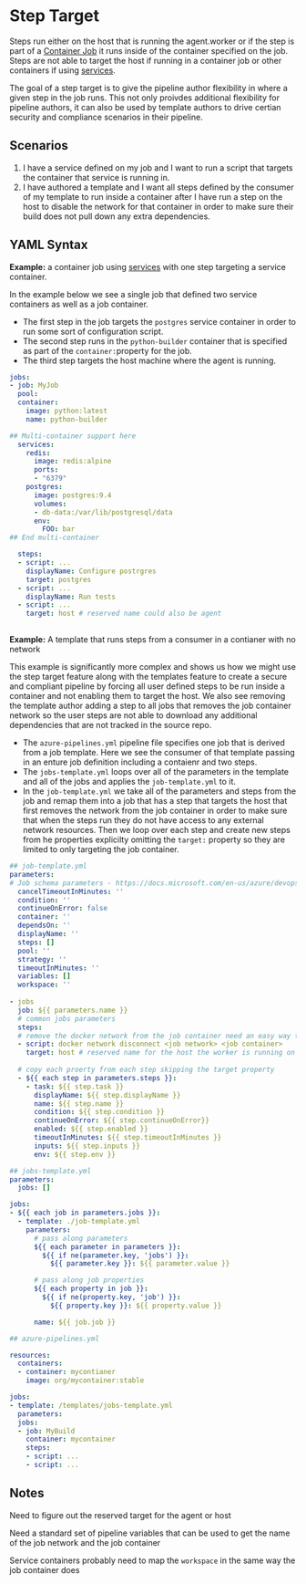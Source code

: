 # Step Target

Steps run either on the host that is running the agent.worker or if the step is part of a [Container Job](https://docs.microsoft.com/en-us/azure/devops/pipelines/process/container-phases?view=azure-devops&tabs=yaml) it runs inside of the container specified on the job.  Steps are not able to target the host if running in a container job or other containers if using [services](./sidecar-containers.md).

The goal of a step target is to give the pipeline author flexibility in where a given step in the job runs.  This not only proivdes additional flexibility for pipeline authors, it can also be used by template authors to drive certian security and compliance scenarios in their pipeline.

## Scenarios

1. I have a service defined on my job and I want to run a script that targets the container that service is running in.
2. I have authored a template and I want all steps defined by the consumer of my template to run inside a container after I have run a step on the host to disable the network for that container in order to make sure their build does not pull down any extra dependencies.

## YAML Syntax

**Example:** a container job using [services](./sidecar-containers.md) with one step targeting a service container.

In the example below we see a single job that defined two service containers as well as a job container.  

* The first step in the job targets the `postgres` service container in order to run some sort of configuration script.  
* The second step runs in the `python-builder` container that is specified as part of the `container:`property for the job.  
* The third step targets the host machine where the agent is running.

```yaml
jobs:
- job: MyJob
  pool:
  container: 
    image: python:latest
    name: python-builder

## Multi-container support here
  services:
    redis:
      image: redis:alpine
      ports:
      - "6379"
    postgres:
      image: postgres:9.4
      volumes:
      - db-data:/var/lib/postgresql/data
      env:
        FOO: bar
## End multi-container

  steps:
  - script: ...
  	displayName: Configure postrgres
  	target: postgres
  - script: ...
    displayName: Run tests
  - script: ...
  	target: host # reserved name could also be agent
  
```

**Example:** A template that runs steps from a consumer in a contianer with no network

This example is significantly more complex and shows us how we might use the step target feature along with the templates feature to create a secure and compliant pipeline by forcing all user defined steps to be run inside a container and not enabling them to target the host.  We also see removing the template author adding a step to all jobs that removes the job container network so the user steps are not able to download any additional dependencies that are not tracked in the source repo.

* The `azure-pipelines.yml` pipeline file specifies one job that is derived from a job template.  Here we see the consumer of that template passing in an enture job definition including a contaienr and two steps.
* The `jobs-template.yml` loops over all of the parameters in the template and all of the jobs and applies the `job-template.yml` to it.
* In the `job-template.yml` we take all of the parameters and steps from the job and remap them into a job that has a step that targets the host that first removes the network from the job container in order to make sure that when the steps run they do not have access to any external network resources.  Then we loop over each step and create new steps from he properties explicilty omitting the `target:` property so they are limited to only targeting the job container.

```yaml
## job-template.yml
parameters:
# Job schema parameters - https://docs.microsoft.com/en-us/azure/devops/pipelines/yaml-schema?view=vsts&tabs=schema#job
  cancelTimeoutInMinutes: ''
  condition: ''
  continueOnError: false
  container: ''
  dependsOn: ''
  displayName: ''
  steps: []
  pool: ''
  strategy: ''
  timeoutInMinutes: ''
  variables: []
  workspace: ''
  
- jobs
  job: ${{ parameters.name }}
  # common jobs parameters
  steps:
  # remove the docker network from the job container need an easy way to determine the job network and job container
  - script: docker network disconnect <job network> <job container>
    target: host # reserved name for the host the worker is running on
  
  # copy each proerty from each step skipping the target property
  - ${{ each step in parameters.steps }}:
    - task: ${{ step.task }} 
  	  displayName: ${{ step.displayName }}
      name: ${{ step.name }}
      condition: ${{ step.condition }}
      continueOnError: ${{ step.continueOnError}}
      enabled: ${{ step.enabled }}
      timeoutInMinutes: ${{ step.timeoutInMinutes }}
      inputs: ${{ step.inputs }}
      env: ${{ step.env }}

## jobs-template.yml
parameters:
  jobs: []

jobs:
- ${{ each job in parameters.jobs }}:
  - template: ./job-template.yml
    parameters: 
      # pass along parameters
      ${{ each parameter in parameters }}:
        ${{ if ne(parameter.key, 'jobs') }}:
          ${{ parameter.key }}: ${{ parameter.value }}

      # pass along job properties
      ${{ each property in job }}:
        ${{ if ne(property.key, 'job') }}:
          ${{ property.key }}: ${{ property.value }}

      name: ${{ job.job }}

## azure-pipelines.yml

resources:
  containers:
  - container: mycontianer
    image: org/mycontainer:stable

jobs:
- template: /templates/jobs-template.yml
  parameters:
  jobs:
  - job: MyBuild
  	container: mycontainer
  	steps:
  	- script: ...
  	- script: ...
```



## Notes

Need to figure out the reserved target for the agent or host

Need a standard set of pipeline variables that can be used to get the name of the job network and the job container 

Service containers probably need to map the `workspace` in the same way the job container does